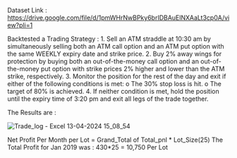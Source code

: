 Dataset Link : https://drive.google.com/file/d/1pmWHrNwBPky6brIDBAuElNXAaLt3cp0A/view?pli=1

Backtested a Trading Strategy :
      1.	Sell an ATM straddle at 10:30 am by simultaneously selling both an ATM call option and an ATM put option with the same WEEKLY expiry date and strike price.
      2.	Buy 2% away wings for protection by buying both an out-of-the-money call option and an out-of-the-money put option with strike prices 2% higher and lower than the ATM strike, respectively.
      3.  Monitor the position for the rest of the day and exit if either of the following conditions is met:
          o	The 30% stop loss is hit.
          o	The target of 80% is achieved.
      4.  If neither condition is met, hold the position until the expiry time of 3:20 pm and exit all legs of the trade together.

The Results are : 


![Trade_log - Excel 13-04-2024 15_08_54](https://github.com/mehtakuldeep/Algorithmic-Trading/assets/112538022/ac5fb041-7fef-4cab-b2fd-3f8ab5788b8e)


Net Profit Per Month per Lot = Grand_Total of Total_pnl * Lot_Size(25)
The Total Profit for Jan 2019 was : 430*25 = 10,750 Per Lot

